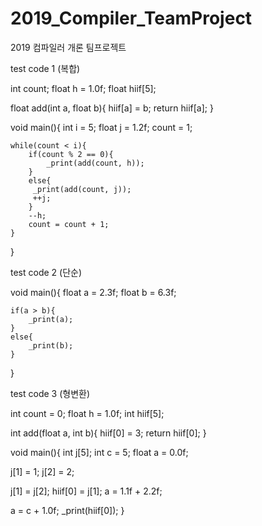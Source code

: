 # 2019_Compiler_TeamProject
2019 컴파일러 개론 팀프로젝트

test code 1 (복합)

int count;
float h = 1.0f;
float hiif[5];

float add(int a, float b){
	hiif[a] = b;
	return hiif[a];
}

void main(){
	int i = 5;
	float j = 1.2f;
	count = 1;
	
	while(count < i){
		if(count % 2 == 0){
			_print(add(count, h));
		}
		else{
         _print(add(count, j));
         ++j;
      	}
		--h;
		count = count + 1;
	}
}

test code 2 (단순)

void main(){
	float a = 2.3f;
	float b = 6.3f;
	
	if(a > b){
		_print(a);
	}
	else{
		_print(b);
	}
}

test code 3 (형변환)

int count = 0;
float h = 1.0f;
int hiif[5];

int add(float a, int b){
   hiif[0] = 3;
   return hiif[0];
}

void main(){
   int j[5];
   int c = 5;
   float a = 0.0f;
   
   j[1] = 1;
   j[2] = 2;
   
   j[1] = j[2];
   hiif[0] = j[1];
   a = 1.1f + 2.2f;
   
   a = c + 1.0f; 
   _print(hiif[0]); 
}
